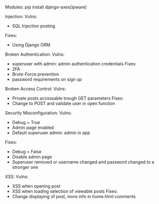 Modules:
pip install django-axes[ipware]

Injection:
Vulns:
- SQL Injection posting

Fixes:
- Using Django ORM



Broken Authentication:
Vulns:
- superuser with admin: admin authentication credentials
Fixes: 
- 2FA
- Brute-Force prevention
- password requirements on sign up



Broken Access Control:
Vulns:
- Private posts accessable trough GET parameters
Fixes:
- Change to POST and validate user in open function




Security Misconfiguration:
Vulns:
- Debug = True
- Admin page enabled
- Default superuser admin: admin in app

Fixes:
- Debug = False
- Disable admin page
- Superuser removed or username changed and password changed to a stronger one



XSS:
Vulns:
- XSS when opening post
- XSS when loading selection of viewable posts
Fixes:
- Change displaying of post, more info in home.html comments
